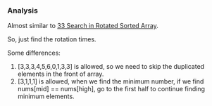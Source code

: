### Analysis

Almost similar to [33 Search in Rotated Sorted Array](../33_Search_in_Rotated_Sorted_Array).

So, just find the rotation times.

Some differences:
1) [3,3,3,4,5,6,0,1,3,3] is allowed, so we need to skip the duplicated elements in the front of array.
2) [3,1,1,1] is allowed, when we find the minimum number, if we find nums[mid] == nums[high], go to the first half to continue finding minimum elements.
